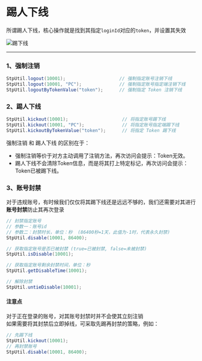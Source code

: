 # 踢人下线
所谓踢人下线，核心操作就是找到其指定`loginId`对应的`token`，并设置其失效

![踢下线](https://oss.dev33.cn/sa-token/doc/kickout.png)

--- 


### 1、强制注销
``` java
StpUtil.logout(10001);                    // 强制指定账号注销下线 
StpUtil.logout(10001, "PC");              // 强制指定账号指定端注销下线 
StpUtil.logoutByTokenValue("token");      // 强制指定 Token 注销下线 
```


### 2、踢人下线
``` java
StpUtil.kickout(10001);                    // 将指定账号踢下线 
StpUtil.kickout(10001, "PC");              // 将指定账号指定端踢下线
StpUtil.kickoutByTokenValue("token");      // 将指定 Token 踢下线
```

强制注销 和 踢人下线 的区别在于：
- 强制注销等价于对方主动调用了注销方法，再次访问会提示：Token无效。
- 踢人下线不会清除Token信息，而是将其打上特定标记，再次访问会提示：Token已被踢下线。



### 3、账号封禁
对于违规账号，有时候我们仅仅将其踢下线还是远远不够的，我们还需要对其进行**账号封禁**防止其再次登录

``` java
// 封禁指定账号 
// 参数一：账号id
// 参数二：封禁时长，单位：秒  (86400秒=1天，此值为-1时，代表永久封禁)
StpUtil.disable(10001, 86400); 

// 获取指定账号是否已被封禁 (true=已被封禁, false=未被封禁) 
StpUtil.isDisable(10001); 

// 获取指定账号剩余封禁时间，单位：秒
StpUtil.getDisableTime(10001); 

// 解除封禁
StpUtil.untieDisable(10001); 
```


#### 注意点
对于正在登录的账号，对其账号封禁时并不会使其立刻注销<br>
如果需要将其封禁后立即掉线，可采取先踢再封禁的策略，例如：
``` java
// 先踢下线
StpUtil.kickout(10001); 
// 再封禁账号
StpUtil.disable(10001, 86400); 
```

